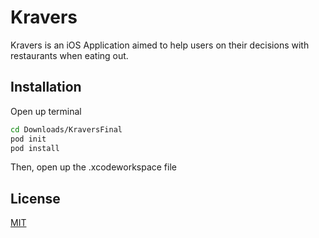 # Kravers
Kravers is an iOS Application aimed to help users on their decisions with restaurants when eating out. 

## Installation
Open up terminal 
```bash
cd Downloads/KraversFinal
pod init 
pod install
```
Then, open up the .xcodeworkspace file 

## License
[MIT](https://choosealicense.com/licenses/mit/)
